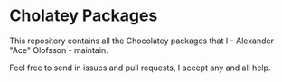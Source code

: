 Cholatey Packages
====

This repository contains all the Chocolatey packages that I - Alexander "Ace" Olofsson - maintain.

Feel free to send in issues and pull requests, I accept any and all help.